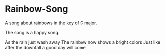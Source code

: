 # Rainbow-Song

A song about rainbows in the key of C major.

The song is a happy song.

As the rain just wash away
The rainbow now shows a bright colors
Just like after the downfall a good day will come
